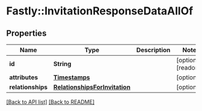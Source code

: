 # Fastly::InvitationResponseDataAllOf

## Properties

| Name | Type | Description | Notes |
| ---- | ---- | ----------- | ----- |
| **id** | **String** |  | [optional][readonly] |
| **attributes** | [**Timestamps**](Timestamps.md) |  | [optional] |
| **relationships** | [**RelationshipsForInvitation**](RelationshipsForInvitation.md) |  | [optional] |

[[Back to API list]](../../README.md#endpoints) [[Back to README]](../../README.md)

